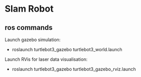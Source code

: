 # Slam Robot

## ros commands

Launch gazebo simulation:
- roslaunch turtlebot3_gazebo turtlebot3_world.launch

Launch RVis for laser data visualisation:
- roslaunch turtlebot3_gazebo turtlebot3_gazebo_rviz.launch


